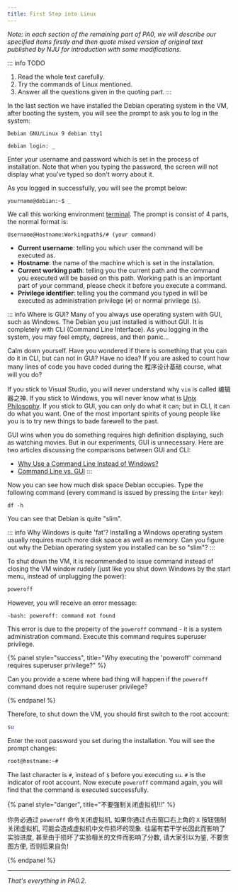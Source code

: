 ```yaml
---
title: First Step into Linux
---
```


*Note: in each section of the remaining part of PA0, we will describe our specified items firstly and then quote mixed version of original text published by NJU for introduction with some modifications.*

::: info TODO
1. Read the whole text carefully.
2. Try the commands of Linux mentioned.
3. Answer all the questions given in the quoting part.
:::


In the last section we have installed the Debian operating system in the VM, after booting the system, you will see the prompt to ask you to log in the system:

```
Debian GNU/Linux 9 debian tty1

debian login: _
```

Enter your username and password which is set in the process of installation. Note that when you typing the password, the screen will not display what you've typed so don't worry about it.

As you logged in successfully, you will see the prompt below:

```
yourname@debian:~$ _
```

We call this working environment [terminal](https://en.wikipedia.org/wiki/Computer_terminal#Text_terminals). The prompt is consist of 4 parts, the normal format is:

```
Username@Hostname:Workingpath$/# (your command)
```

* **Current username**: telling you which user the command will be executed as.
* **Hostname**: the name of the machine which is set in the installation.
* **Current working path**: telling you the current path and the command you executed will be based on this path. Working path is an important part of your command, please check it before you execute a command.
* **Privilege identifier**: telling you the command you typed in will be executed as administration privilege (`#`) or normal privilege (`$`).

::: info Where is GUI?
Many of you always use operating system with GUI, such as Windows. The Debian you just installed is without GUI. It is completely with CLI (Command Line Interface). As you logging in the system, you may feel empty, depress, and then panic...

Calm down yourself. Have you wondered if there is something that you can do it in CLI, but can not in GUI? Have no idea? If you are asked to count how many lines of code you have coded during the 程序设计基础 course, what will you do?

If you stick to Visual Studio, you will never understand why `vim` is called 编辑器之神. If you stick to Windows, you will never know what is [Unix Philosophy](http://en.wikipedia.org/wiki/Unix_philosophy). If you stick to GUI, you can only do what it can; but in CLI, it can do what you want. One of the most important spirits of young people like you is to try new things to bade farewell to the past.

GUI wins when you do something requires high definition displaying, such as watching movies. But in our experiments, GUI is unnecessary. Here are two articles discussing the comparisons between GUI and CLI:

- [Why Use a Command Line Instead of Windows?](http://www.linuxdevcenter.com/pub/a/linux/2001/11/15/learnunixos.html)
- [Command Line vs. GUI](http://www.computerhope.com/issues/ch000619.htm)
:::



Now you can see how much disk space Debian occupies. Type the following command (every command is issued by pressing the `Enter` key):

```
df -h
```

You can see that Debian is quite "slim".

::: info Why Windows is quite 'fat'?
Installing a Windows operating system usually requires much more disk space as well as memory. Can you figure out why the Debian operating system you installed can be so "slim"?
:::

To shut down the VM, it is recommended to issue command instead of closing the VM window rudely (just like you shut down Windows by the start menu, instead of unplugging the power):

```bash
poweroff
```

However, you will receive an error message:

```bash
-bash: poweroff: command not found
```

This error is due to the property of the `poweroff` command - it is a system administration command. Execute this command requires superuser privilege.

{% panel style="success", title="Why executing the 'poweroff' command requires superuser privilege?" %}

Can you provide a scene where bad thing will happen if the `poweroff` command does not require superuser privilege?

{% endpanel %}

Therefore, to shut down the VM, you should first switch to the root account:

```bash
su 
```

Enter the root password you set during the installation. You will see the prompt changes:

```bash
root@hostname:~#
```

The last character is `#`, instead of `$` before you executing `su`. `#` is the indicator of root account. Now execute `poweroff` command again, you will find that the command is executed successfully.

{% panel style="danger", title="不要强制关闭虚拟机!!!" %}

你务必通过 `poweroff` 命令关闭虚拟机, 如果你通过点击窗口右上角的 `X` 按钮强制关闭虚拟机, 可能会造成虚拟机中文件损坏的现象. 往届有若干学长因此而影响了实验进度, 甚至由于损坏了实验相关的文件而影响了分数, 请大家引以为鉴, 不要贪图方便, 否则后果自负!

{% endpanel %}

---

*That's everything in PA0.2.*